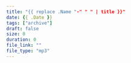 ```yaml
---
title: "{{ replace .Name "-" " " | title }}"
date: {{ .Date }}
tags: ["archive"]
draft: false
size: 0
duration: 0
file_link: ""
file_type: "mp3"
---
```


